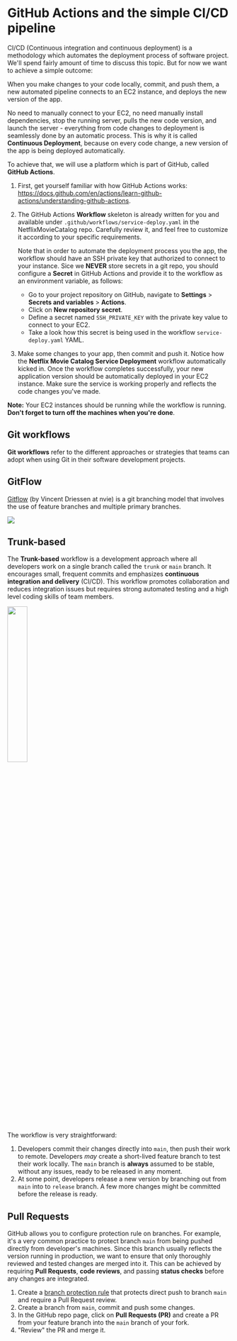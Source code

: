 # GitHub Actions and the simple CI/CD pipeline 

CI/CD (Continuous integration and continuous deployment) is a methodology which automates the deployment process of software project.
We'll spend fairly amount of time to discuss this topic. But for now we want to achieve a simple outcome:

When you make changes to your code locally, commit, and push them, a new automated pipeline connects to an EC2 instance, and deploys the new version of the app.

No need to manually connect to your EC2, no need manually install dependencies, stop the running server, pulls the new code version, and launch the server - everything from code changes to deployment is seamlessly done by an automatic process.
This is why it is called **Continuous Deployment**, because on every code change, a new version of the app is being deployed automatically.

To achieve that, we will use a platform which is part of GitHub, called **GitHub Actions**.

1. First, get yourself familiar with how GitHub Actions works: https://docs.github.com/en/actions/learn-github-actions/understanding-github-actions. 
2. The GitHub Actions **Workflow** skeleton is already written for you and available under `.github/workflows/service-deploy.yaml` in the NetflixMovieCatalog repo. Carefully review it, and feel free to customize it according to your specific requirements.

   Note that in order to automate the deployment process you the app, the workflow should have an SSH private key that authorized to connect to your instance. Sice we **NEVER** store secrets in a git repo, you should configure a **Secret** in GitHub Actions and provide it to the workflow as an environment variable, as follows:
   - Go to your project repository on GitHub, navigate to **Settings** > **Secrets and variables** > **Actions**.
   - Click on **New repository secret**.
   - Define a secret named `SSH_PRIVATE_KEY` with the private key value to connect to your EC2.
   - Take a look how this secret is being used in the workflow `service-deploy.yaml` YAML.
4. Make some changes to your app, then commit and push it. Notice how the **Netflix Movie Catalog Service Deployment** workflow automatically kicked in. Once the workflow completes successfully, your new application version should be automatically deployed in your EC2 instance. Make sure the service is working properly and reflects the code changes you've made. 

**Note:** Your EC2 instances should be running while the workflow is running. **Don't forget to turn off the machines when you're done**.


## Git workflows

**Git workflows** refer to the different approaches or strategies that teams can adopt when using Git in their software development projects.

## GitFlow

[Gitflow](https://nvie.com/posts/a-successful-git-branching-model/) (by Vincent Driessen at nvie) is a git branching model that involves the use of feature branches and multiple primary branches. 

![][git_gitflow]

## Trunk-based

The **Trunk-based** workflow is a development approach where all developers work on a single branch called the `trunk` or `main` branch.
It encourages small, frequent commits and emphasizes **continuous integration and delivery** (CI/CD).
This workflow promotes collaboration and reduces integration issues but requires strong automated testing and a high level coding skills of team members.

<img src="https://exit-zero-academy.github.io/DevOpsTheHardWayAssets/img/git_trunkbased.png" width="30%">

The workflow is very straightforward:

1. Developers commit their changes directly into `main`, then push their work to remote. Developers _may_ create a short-lived feature branch to test their work locally. The `main` branch is **always** assumed to be stable, without any issues, ready to be released in any moment. 
2. At some point, developers release a new version by branching out from `main` into to `release` branch. A few more changes might be committed before the release is ready.


## Pull Requests

GitHub allows you to configure protection rule on branches. For example, it's a very common practice to protect branch `main` from being pushed directly from developer's machines.
Since this branch usually reflects the version running in production, we want to ensure that only thoroughly reviewed and tested changes are merged into it.
This can be achieved by requiring **Pull Requests**, **code reviews**, and passing **status checks** before any changes are integrated.

1. Create a [branch protection rule](https://docs.github.com/en/repositories/configuring-branches-and-merges-in-your-repository/managing-protected-branches/managing-a-branch-protection-rule#creating-a-branch-protection-rule) that protects direct push to branch `main` and require a Pull Request review.
2. Create a branch from `main`, commit and push some changes. 
3. In the GitHub repo page, click on **Pull Requests (PR)** and create a PR from your feature branch into the `main` branch of your fork. 
4. "Review" the PR and merge it. 


[git_gitflow]: https://exit-zero-academy.github.io/DevOpsTheHardWayAssets/img/git_gitflow.png



